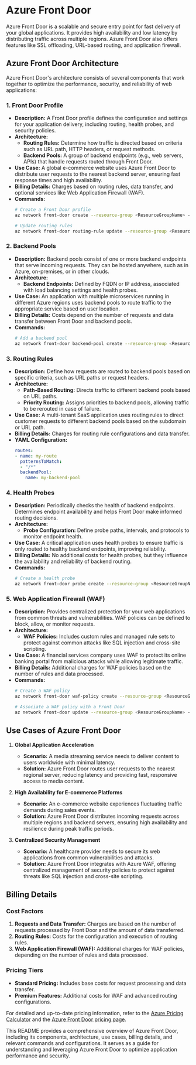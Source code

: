 # Azure Front Door

Azure Front Door is a scalable and secure entry point for fast delivery of your global applications. It provides high availability and low latency by distributing traffic across multiple regions. Azure Front Door also offers features like SSL offloading, URL-based routing, and application firewall.

## Azure Front Door Architecture

Azure Front Door's architecture consists of several components that work together to optimize the performance, security, and reliability of web applications:

### 1. Front Door Profile
   - **Description:** A Front Door profile defines the configuration and settings for your application delivery, including routing, health probes, and security policies.
   - **Architecture:** 
     - **Routing Rules:** Determine how traffic is directed based on criteria such as URL path, HTTP headers, or request methods.
     - **Backend Pools:** A group of backend endpoints (e.g., web servers, APIs) that handle requests routed through Front Door.
   - **Use Case:** A global e-commerce website uses Azure Front Door to distribute user requests to the nearest backend server, ensuring fast response times and high availability.
   - **Billing Details:** Charges based on routing rules, data transfer, and optional services like Web Application Firewall (WAF).
   - **Commands:**
     ```bash
     # Create a Front Door profile
     az network front-door create --resource-group <ResourceGroupName> --name <FrontDoorName> --backend-address <BackendAddress>
     
     # Update routing rules
     az network front-door routing-rule update --resource-group <ResourceGroupName> --front-door-name <FrontDoorName> --name <RoutingRuleName> --backend-pool <BackendPoolName>
     ```

### 2. Backend Pools
   - **Description:** Backend pools consist of one or more backend endpoints that serve incoming requests. They can be hosted anywhere, such as in Azure, on-premises, or in other clouds.
   - **Architecture:** 
     - **Backend Endpoints:** Defined by FQDN or IP address, associated with load balancing settings and health probes.
   - **Use Case:** An application with multiple microservices running in different Azure regions uses backend pools to route traffic to the appropriate service based on user location.
   - **Billing Details:** Costs depend on the number of requests and data transfer between Front Door and backend pools.
   - **Commands:**
     ```bash
     # Add a backend pool
     az network front-door backend-pool create --resource-group <ResourceGroupName> --front-door-name <FrontDoorName> --name <BackendPoolName> --backend-address <BackendAddress>
     ```

### 3. Routing Rules
   - **Description:** Define how requests are routed to backend pools based on specific criteria, such as URL paths or request headers.
   - **Architecture:** 
     - **Path-Based Routing:** Directs traffic to different backend pools based on URL paths.
     - **Priority Routing:** Assigns priorities to backend pools, allowing traffic to be rerouted in case of failure.
   - **Use Case:** A multi-tenant SaaS application uses routing rules to direct customer requests to different backend pools based on the subdomain or URL path.
   - **Billing Details:** Charges for routing rule configurations and data transfer.
   - **YAML Configuration:**
     ```yaml
     routes:
     - name: my-route
       patternsToMatch: 
       - "/*"
       backendPool: 
         name: my-backend-pool
     ```

### 4. Health Probes
   - **Description:** Periodically checks the health of backend endpoints. Determines endpoint availability and helps Front Door make informed routing decisions.
   - **Architecture:** 
     - **Probe Configuration:** Define probe paths, intervals, and protocols to monitor endpoint health.
   - **Use Case:** A critical application uses health probes to ensure traffic is only routed to healthy backend endpoints, improving reliability.
   - **Billing Details:** No additional costs for health probes, but they influence the availability and reliability of backend routing.
   - **Commands:**
     ```bash
     # Create a health probe
     az network front-door probe create --resource-group <ResourceGroupName> --front-door-name <FrontDoorName> --name <ProbeName> --path "/health" --protocol Http --interval 30
     ```

### 5. Web Application Firewall (WAF)
   - **Description:** Provides centralized protection for your web applications from common threats and vulnerabilities. WAF policies can be defined to block, allow, or monitor requests.
   - **Architecture:** 
     - **WAF Policies:** Includes custom rules and managed rule sets to protect against common attacks like SQL injection and cross-site scripting.
   - **Use Case:** A financial services company uses WAF to protect its online banking portal from malicious attacks while allowing legitimate traffic.
   - **Billing Details:** Additional charges for WAF policies based on the number of rules and data processed.
   - **Commands:**
     ```bash
     # Create a WAF policy
     az network front-door waf-policy create --resource-group <ResourceGroupName> --name <WAFPolicyName>

     # Associate a WAF policy with a Front Door
     az network front-door update --resource-group <ResourceGroupName> --name <FrontDoorName> --waf-policy <WAFPolicyName>
     ```

## Use Cases of Azure Front Door

1. **Global Application Acceleration**
   - **Scenario:** A media streaming service needs to deliver content to users worldwide with minimal latency.
   - **Solution:** Azure Front Door routes user requests to the nearest regional server, reducing latency and providing fast, responsive access to media content.

2. **High Availability for E-commerce Platforms**
   - **Scenario:** An e-commerce website experiences fluctuating traffic demands during sales events.
   - **Solution:** Azure Front Door distributes incoming requests across multiple regions and backend servers, ensuring high availability and resilience during peak traffic periods.

3. **Centralized Security Management**
   - **Scenario:** A healthcare provider needs to secure its web applications from common vulnerabilities and attacks.
   - **Solution:** Azure Front Door integrates with Azure WAF, offering centralized management of security policies to protect against threats like SQL injection and cross-site scripting.

## Billing Details

### Cost Factors

1. **Requests and Data Transfer:** Charges are based on the number of requests processed by Front Door and the amount of data transferred.
2. **Routing Rules:** Costs for the configuration and execution of routing rules.
3. **Web Application Firewall (WAF):** Additional charges for WAF policies, depending on the number of rules and data processed.

### Pricing Tiers

- **Standard Pricing:** Includes base costs for request processing and data transfer.
- **Premium Features:** Additional costs for WAF and advanced routing configurations.

For detailed and up-to-date pricing information, refer to the [Azure Pricing Calculator](https://azure.microsoft.com/en-us/pricing/calculator/) and the [Azure Front Door pricing page](https://azure.microsoft.com/en-us/pricing/details/frontdoor/).

This README provides a comprehensive overview of Azure Front Door, including its components, architecture, use cases, billing details, and relevant commands and configurations. It serves as a guide for understanding and leveraging Azure Front Door to optimize application performance and security.
